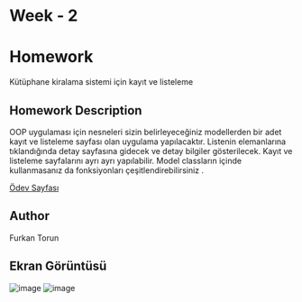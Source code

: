 # Week - 2

# Homework

Kütüphane kiralama sistemi için kayıt ve listeleme

## Homework Description

 OOP uygulaması için nesneleri sizin belirleyeceğiniz modellerden bir adet kayıt ve listeleme sayfası olan  uygulama yapılacaktır. Listenin elemanlarına tıklandığında detay sayfasına gidecek ve detay bilgiler gösterilecek. Kayıt ve  listeleme sayfalarını ayrı ayrı yapılabilir.  Model classların içinde kullanmasanız da fonksiyonları çeşitlendirebilirsiniz .
 
 [Ödev Sayfası](https://github.com/Kodluyoruz-Flutter-Bootcamp/week2-FurkanTRN/tree/main/library_system/lib/Screens/MemberScreens)

## Author

Furkan Torun

## Ekran Görüntüsü
![image](https://user-images.githubusercontent.com/61389047/201434459-298b8498-1fca-49eb-9991-16f5bd9fa3e2.png)
![image](https://user-images.githubusercontent.com/61389047/201434502-67a23883-abd2-444d-90f2-972e33a76e05.png)
